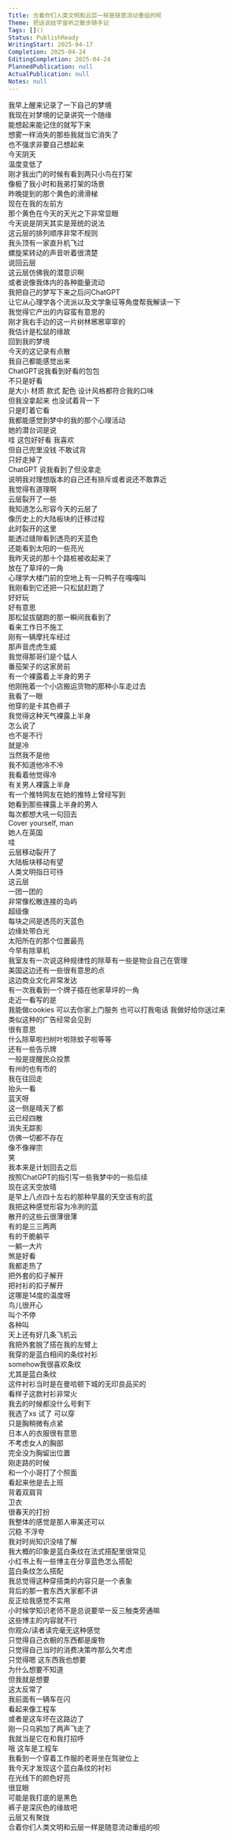 ```yaml
---
Title: 合着你们人类文明和云层一样是随意流动重组的呗
Theme: 把话说给宇宙听之散步随手记
Tags: []()
Status: PublishReady
WritingStart: 2025-04-17
Completion: 2025-04-24
EditingCompletion: 2025-04-24
PlannedPublication: null
ActualPublication: null
Notes: null
---    
```

我早上醒来记录了一下自己的梦境  
我现在对梦境的记录讲究一个随缘  
能想起来能记住的就写下来  
想雾一样消失的那些我就当它消失了  
也不强求非要自己想起来    
今天阴天  
温度变低了  
刚才我出门的时候有看到两只小鸟在打架  
像极了我小时和我弟打架的场景    
昨晚提到的那个黄色的滑滑梯  
现在在我的左前方  
那个黄色在今天的天光之下非常显眼    
今天说是阴天其实是笼统的说法  
这云层的排列顺序非常不规则  
我头顶有一家直升机飞过  
螺旋桨转动的声音听着很清楚  
说回云层  
这云层仿佛我的潜意识啊  
或者说像我体内的各种能量流动    
我把自己的梦写下来之后问ChatGPT  
让它从心理学各个流派以及文学象征等角度帮我解读一下  
我觉得它产出的内容蛮有意思的    
刚才我右手边的这一片树林窸窸窣窣的  
我估计是松鼠的缘故    
回到我的梦境  
今天的这记录有点散  
我自己都能感觉出来  
ChatGPT说我看到好看的包包  
不只是好看  
是大小 材质 款式 配色 设计风格都符合我的口味  
但我没拿起来 也没试着背一下  
只是盯着它看  
我都能感觉到梦中的我的那个心理活动  
她的潜台词是说  
哇 这包好好看 我喜欢  
但自己兜里没钱 不敢试背  
只好走掉了  
ChatGPT 说我看到了但没拿走  
说明我对理想版本的自己还有排斥或者说还不敢靠近  
我觉得有道理啊    
云层裂开了一些  
我知道怎么形容今天的云层了  
像历史上的大陆板块的迁移过程  
此时裂开的这里  
能透过缝隙看到透亮的天蓝色  
还能看到太阳的一些亮光    
我昨天说的那十个路桩被收起来了  
放在了草坪的一角  
心理学大楼门前的空地上有一只鸭子在嘎嘎叫  
我刚看到它还把一只松鼠赶跑了  
好好玩  
好有意思  
那松鼠拔腿跑的那一瞬间我看到了  
看来工作日不施工    
刚有一辆摩托车经过  
那声音虎虎生威  
我觉得那哥们是个猛人    
番茄架子的这家房前  
有一个裸露着上半身的男子  
他刚拖着一个小店搬运货物的那种小车走过去  
我看了一眼  
他穿的是卡其色裤子    
我觉得这种天气裸露上半身  
怎么说了  
也不是不行  
就是冷  
当然我不是他  
我不知道他冷不冷  
我看着他觉得冷    
有关男人裸露上半身  
有一个推特网友在她的推特上曾经写到  
她看到那些裸露上半身的男人  
每次都想大吼一句回去  
Cover yourself, man  
她人在英国    
哇  
云层移动裂开了  
大陆板块移动有望  
人类文明指日可待    
这云层  
一团一团的  
非常像松散连接的岛屿  
超级像  
每块之间是透亮的天蓝色  
边缘处带白光  
太阳所在的那个位置最亮    
今早有除草机  
我室友有一次说这种规律性的除草有一些是物业自己在管理    
美国这边还有一些很有意思的点  
这边商业文化非常发达  
有一次我看到一个牌子插在他家草坪的一角  
走近一看写的是  
我能做cookies 可以去你家上门服务 也可以打我电话 我做好给你送过来  
类似这种的广告经常会见到  
很有意思  
什么除草啦扫树叶啦除蚊子啦等等  
还有一些告示牌  
一般是提醒民众投票  
有州的也有市的    
我在往回走  
抬头一看  
蓝天呀  
这一侧是晴天了都  
云已经四散  
消失无踪影  
仿佛一切都不存在  
像不像禅宗  
笑    
我本来是计划回去之后  
按照ChatGPT的指引写一些我梦中的一些后续  
现在这天空放晴  
是早上八点四十左右的那种早晨的天空该有的蓝  
我把这种感觉形容为冷冽的蓝  
散开的这些云很薄很薄  
有的是三三两两  
有的干脆躺平  
一躺一大片  
煞是好看    
我都走热了  
把外套的扣子解开  
把衬衫的扣子解开  
这哪是14度的温度呀    
鸟儿很开心  
叫个不停  
各种叫  
天上还有好几条飞机云    
我把外套脱了搭在我的左臂上  
我穿的是蓝白相间的条纹衬衫  
somehow我很喜欢条纹  
尤其是蓝白条纹  
这件衬衫当时是在曼哈顿下城的无印良品买的  
看样子这款衬衫非常火  
我去的时候都没什么号剩下  
我选了xs 试了 可以穿  
只是胸稍微有点紧  
日本人的衣服很有意思  
不考虑女人的胸部  
完全没为胸留出位置    
刚走路的时候  
和一个小哥打了个照面  
看起来他是去上班  
背着双肩背  
卫衣  
很春天的打扮  
我整体的感觉是那人审美还可以  
沉稳 不浮夸    
我对时尚知识没啥了解  
我大概的印象是蓝白条纹在法式搭配里很常见  
小红书上有一些博主在分享蓝色怎么搭配  
蓝白条纹怎么搭配  
我总觉得这种穿搭类的内容只是一个表象  
背后的那一套东西大家都不讲  
反正给我感觉不实用    
小时候学知识老师不是总说要举一反三触类旁通嘛  
这些博主的内容就不行  
你观众/读者读完毫无这种感觉  
只觉得自己衣橱的东西都是废物  
只觉得自己当时的消费决策咋那么欠考虑  
只觉得嗯 这东西我也想要  
为什么想要不知道  
但我就是想要  
这太反常了    
我前面有一辆车在闪  
看起来像工程车  
或者是这车坏在这路边了    
刚一只乌鸦加了两声飞走了  
我就当是它在和我打招呼    
哦 这车是工程车  
我看到一个穿着工作服的老哥坐在驾驶位上    
我今天才发现这个蓝白条纹的衬衫  
在光线下的颜色好亮  
很显眼  
可能是我打底的是黑色  
裤子是深灰色的缘故吧    
云层又有聚拢  
合着你们人类文明和云层一样是随意流动重组的呗    

